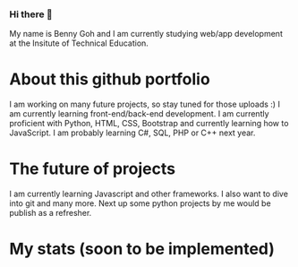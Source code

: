 ### Hi there 👋
My name is Benny Goh and I am currently studying web/app development at the Insitute of Technical Education.
# About this github portfolio
I am working on many future projects, so stay tuned for those uploads :)
I am currently learning front-end/back-end development. I am currently proficient with Python, HTML, CSS, Bootstrap and currently learning how to JavaScript.
I am probably learning C#, SQL, PHP or C++ next year.

# The future of projects
I am currently learning Javascript and other frameworks. I also want to dive into git and many more. Next up some python projects by me would be publish as a refresher.

# My stats (soon to be implemented)

